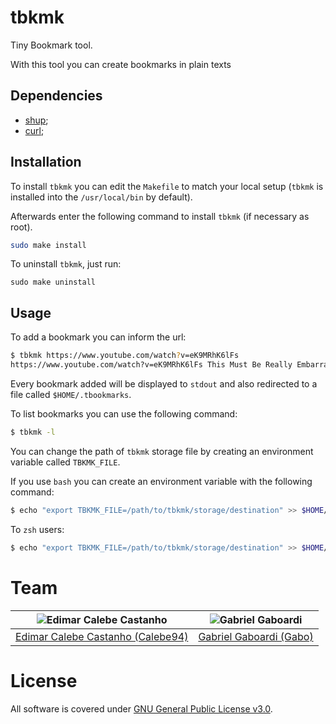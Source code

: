 # tbkmk

Tiny Bookmark tool.

With this tool you can create bookmarks in plain texts

## Dependencies

* [shup](https://github.com/pystardust/shup);
* [curl](https://curl.se);

## Installation

To install `tbkmk` you can edit the `Makefile` to match your local setup (`tbkmk` is installed into the `/usr/local/bin` by default).

Afterwards enter the following command to install `tbkmk` (if necessary as root).

```bash
sudo make install
```

To uninstall `tbkmk`, just run:

```
sudo make uninstall
```

## Usage

To add a bookmark you can inform the url:

```bash
$ tbkmk https://www.youtube.com/watch?v=eK9MRhK6lFs
https://www.youtube.com/watch?v=eK9MRhK6lFs This Must Be Really Embarrassing, Jay Anderson :) - YouTube
```

Every bookmark added will be displayed to `stdout` and also redirected to a file called `$HOME/.tbookmarks`.

To list bookmarks you can use the following command:

```bash
$ tbkmk -l
```
You can change the path of `tbkmk` storage file by creating an environment variable called `TBKMK_FILE`.

If you use `bash` you can create an environment variable with the following command:

```bash
$ echo "export TBKMK_FILE=/path/to/tbkmk/storage/destination" >> $HOME/.bashrc
```

To `zsh` users:

```bash
$ echo "export TBKMK_FILE=/path/to/tbkmk/storage/destination" >> $HOME/.zshrc
```

# Team

| <img src="https://github.com/Calebe94.png?size=200" alt="Edimar Calebe Castanho"> | <img src="https://github.com/gbgabo.png?size=200" alt="Gabriel Gaboardi"> |
|:---------------------------------------------------------------------------------:|:-------------------------------------------------------------------------:|
| [Edimar Calebe Castanho (Calebe94)](https://github.com/Calebe94)                  | [Gabriel Gaboardi (Gabo)](https://github.com/gbgabo)                      |

# License

All software is covered under [GNU General Public License v3.0](https://www.gnu.org/licenses/gpl-3.0.en.html).


